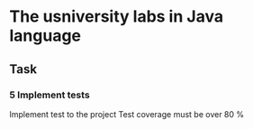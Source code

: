 # The usniversity labs in Java language

## Task

### 5 Implement tests

Implement test to the project
Test coverage must be over 80 %
